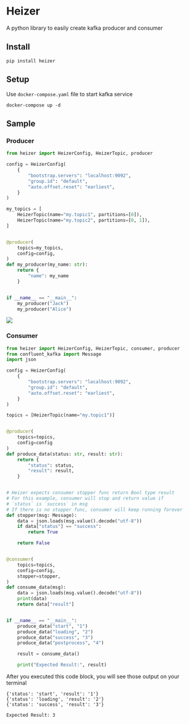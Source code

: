 # Heizer
A python library to easily create kafka producer and consumer

## Install

```shell
pip install heizer
```

## Setup
Use `docker-compose.yaml` file to start kafka service

```shell
docker-compose up -d
```

## Sample

### Producer

```python
from heizer import HeizerConfig, HeizerTopic, producer

config = HeizerConfig(
    {
        "bootstrap.servers": "localhost:9092",
        "group.id": "default",
        "auto.offset.reset": "earliest",
    }
)

my_topics = [
    HeizerTopic(name="my.topic1", partitions=[0]),
    HeizerTopic(name="my.topic2", partitions=[0, 1]),
]


@producer(
    topics=my_topics,
    config=config,
)
def my_producer(my_name: str):
    return {
        "name": my_name
    }


if __name__ == "__main__":
    my_producer("Jack")
    my_producer("Alice")

```

![](doc/img1.png)

### Consumer

```python
from heizer import HeizerConfig, HeizerTopic, consumer, producer
from confluent_kafka import Message
import json

config = HeizerConfig(
    {
        "bootstrap.servers": "localhost:9092",
        "group.id": "default",
        "auto.offset.reset": "earliest",
    }
)

topics = [HeizerTopic(name="my.topic1")]


@producer(
    topics=topics,
    config=config
)
def produce_data(status: str, result: str):
    return {
        "status": status,
        "result": result,
    }


# Heizer expects consumer stopper func return Bool type result
# For this example, consumer will stop and return value if 
# `status` is `success` in msg
# If there is no stopper func, consumer will keep running forever
def stopper(msg: Message):
    data = json.loads(msg.value().decode("utf-8"))
    if data["status"] == "success":
        return True

    return False


@consumer(
    topics=topics,
    config=config,
    stopper=stopper,
)
def consume_data(msg):
    data = json.loads(msg.value().decode("utf-8"))
    print(data)
    return data["result"]


if __name__ == "__main__":
    produce_data("start", "1")
    produce_data("loading", "2")
    produce_data("success", "3")
    produce_data("postprocess", "4")

    result = consume_data()

    print("Expected Result:", result)

```

After you executed this code block, you will see those output on your terminal

```shell
{'status': 'start', 'result': '1'}
{'status': 'loading', 'result': '2'}
{'status': 'success', 'result': '3'}

Expected Result: 3

```